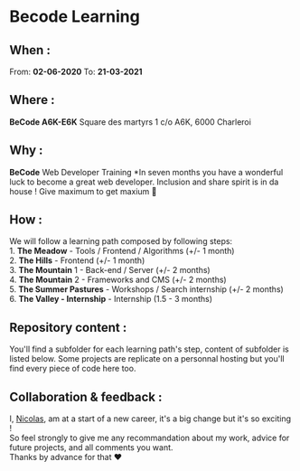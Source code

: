 # Becode Learning  
  
  ## When : 
  From:  **02-06-2020**
  To:  **21-03-2021**

  ## Where : 
  **BeCode A6K-E6K** 
  Square des martyrs 
  1 c/o A6K, 6000 Charleroi

  ## Why :
  **BeCode** Web Developer Training
  *In seven months you have a wonderful luck to become a great web developer. Inclusion and share spirit is in da house !
  Give maximum to get maxium :rocket:
  
  ## How :
  We will follow a learning path composed by following steps:  
    1. **The Meadow** - Tools / Frontend / Algorithms (+/- 1 month)  
    2. **The Hills** - Frontend (+/- 1 month)  
    3. **The Mountain** 1 - Back-end / Server (+/- 2 months)  
    4. **The Mountain** 2 - Frameworks and CMS (+/- 2 months)  
    5. **The Summer Pastures** - Workshops / Search internship (+/- 2 months)  
    6. **The Valley - Internship** - Internship (1.5 - 3 months)  
  
  ## Repository content :
  You'll find a subfolder for each learning path's step, content of subfolder is listed below.
  Some projects are replicate on a personnal hosting but you'll find every piece of code here too.
  
  ## Collaboration & feedback : 
  I, [Nicolas](https://github.com/nicode-be), am at a start of a new career, it's a big change but it's so exciting !  
  So feel strongly to give me any recommandation about my work, advice for future projects, and all comments you want.  
  Thanks by advance for that :heart:





